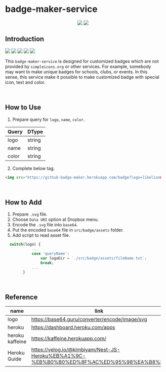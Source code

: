# badge-maker-service

<p align="center">
  <img src="https://img.shields.io/badge/Nest.js-E0234E?style=flat-square&logo=Nestjs&logoColor=white"/>
  <img src="https://img.shields.io/badge/Heroku-430098?style=flat-square&logo=Heroku&logoColor=white"/>
</p>

## Introduction

<p align="left">
  <img src="https://github-badge-maker.herokuapp.com/badge?logo=likelion&name=Likelion&color=232F3E"/>
  <img src="https://github-badge-maker.herokuapp.com/badge?logo=bada&name=bada&color=232F3E"/>
  <img src="https://github-badge-maker.herokuapp.com/badge?logo=gdsc&name=Kugods&color=232F3E"/>
  <img src="https://github-badge-maker.herokuapp.com/badge?logo=ku3ds&name=KU-3DS&color=232F3E"/>
  <img src="https://github-badge-maker.herokuapp.com/badge?logo=brightics&name=Brightician&color=232F3E"/>
</p>

This `badge-maker-service` is designed for customized badges which are not provided by `simpleicons.org` or other services. For example, somebody may want to make unique badges for schools, clubs, or events. In this sense, this service make it possible to make customized badge with special icon, text and color.

<br/>



## How to Use

1. Prepare query for `logo`, `name`, `color`.

|Query|DType|
|--|--|
|logo|string|
|name|string|
|color|string|

2. Complete below tag.
```markdown
<img src="https://github-badge-maker.herokuapp.com/badge?logo=likelion&name=Likelion&color=232F3E"/>
```
<br/>


## How to Add
1. Prepare `.svg` file.
2. Choose `Data URI` option at Dropbox menu.
3. Encode the `.svg` file into `base64`.
4. Put the encoded `base64` file in `src/badge/assets` folder.
5. Add script to read asset file.

```typescript
  switch(logo) {
            ...
            case 'queryName':
                var logoDir = `./src/badge/assets/fileName.txt`;
                break;
            ...
        }
```
<br/>

## Reference

|name|link|
|--|--|
|logo|https://base64.guru/converter/encode/image/svg|
|heroku|https://dashboard.heroku.com/apps|
|heroku kaffeine|https://kaffeine.herokuapp.com/|
|Heroku Guide|https://velog.io/@kimbiyam/Nest-JS-Heroku%EB%A1%9C-%EB%B0%B0%ED%8F%AC%ED%95%98%EA%B8%B0|

